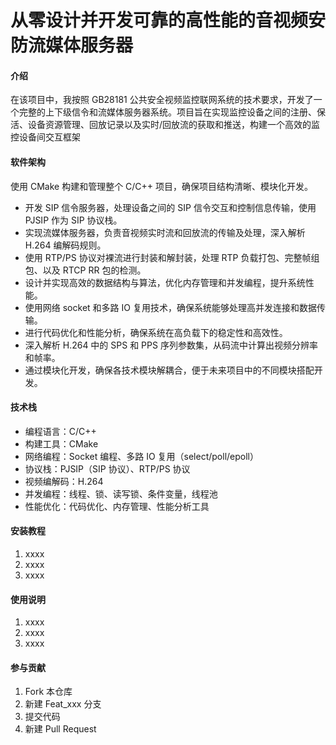 # 从零设计并开发可靠的高性能的音视频安防流媒体服务器

#### 介绍
在该项目中，我按照 GB28181 公共安全视频监控联网系统的技术要求，开发了一个完整的上下级信令和流媒体服务器系统。项目旨在实现监控设备之间的注册、保活、设备资源管理、回放记录以及实时/回放流的获取和推送，构建一个高效的监控设备间交互框架

#### 软件架构
使用 CMake 构建和管理整个 C/C++ 项目，确保项目结构清晰、模块化开发。
- 开发 SIP 信令服务器，处理设备之间的 SIP 信令交互和控制信息传输，使用 PJSIP 作为 SIP 协议栈。
- 实现流媒体服务器，负责音视频实时流和回放流的传输及处理，深入解析 H.264 编解码规则。
- 使用 RTP/PS 协议对裸流进行封装和解封装，处理 RTP 负载打包、完整帧组包、以及 RTCP RR 包的检测。
- 设计并实现高效的数据结构与算法，优化内存管理和并发编程，提升系统性能。
- 使用网络 socket 和多路 IO 复用技术，确保系统能够处理高并发连接和数据传输。
- 进行代码优化和性能分析，确保系统在高负载下的稳定性和高效性。
- 深入解析 H.264 中的 SPS 和 PPS 序列参数集，从码流中计算出视频分辨率和帧率。
- 通过模块化开发，确保各技术模块解耦合，便于未来项目中的不同模块搭配开发。

#### 技术栈
- 编程语言：C/C++
- 构建工具：CMake
- 网络编程：Socket 编程、多路 IO 复用（select/poll/epoll）
- 协议栈：PJSIP（SIP 协议）、RTP/PS 协议
- 视频编解码：H.264
- 并发编程：线程、锁、读写锁、条件变量，线程池
- 性能优化：代码优化、内存管理、性能分析工具
#### 安装教程

1.  xxxx
2.  xxxx
3.  xxxx

#### 使用说明

1.  xxxx
2.  xxxx
3.  xxxx

#### 参与贡献

1.  Fork 本仓库
2.  新建 Feat_xxx 分支
3.  提交代码
4.  新建 Pull Request



